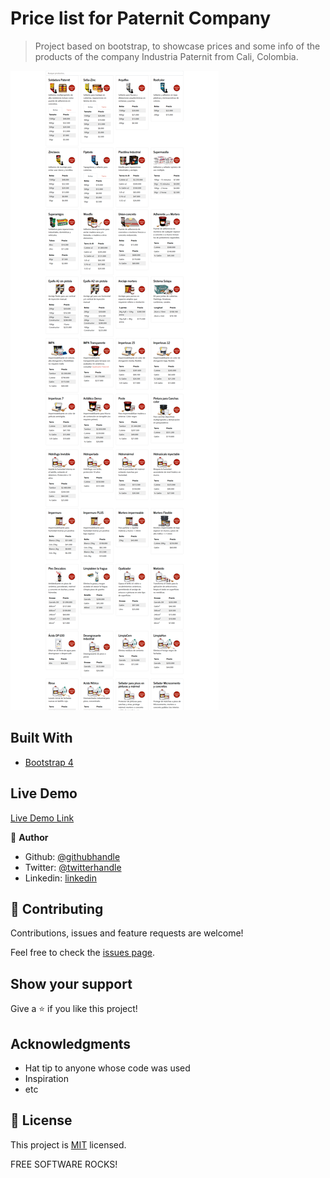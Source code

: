 # Price list for Paternit Company

> Project based on bootstrap, to showcase prices and some info of the products of the company Industria Paternit from Cali, Colombia.

![screenshot](./screenshot-preciospaternit.png)

## Built With

- [Bootstrap 4](https://getbootstrap.com/)

## Live Demo

[Live Demo Link](http://precios.paternit.com/)


👤 **Author**

- Github: [@githubhandle](https://github.com/maosan132)
- Twitter: [@twitterhandle](https://twitter.com/maosan132)
- Linkedin: [linkedin](https://www.linkedin.com/in/mauricio-santos-a7292910)


## 🤝 Contributing

Contributions, issues and feature requests are welcome!

Feel free to check the [issues page](issues/).

## Show your support

Give a ⭐️ if you like this project!

## Acknowledgments

- Hat tip to anyone whose code was used
- Inspiration
- etc

## 📝 License

This project is [MIT](lic.url) licensed.

FREE SOFTWARE ROCKS!
